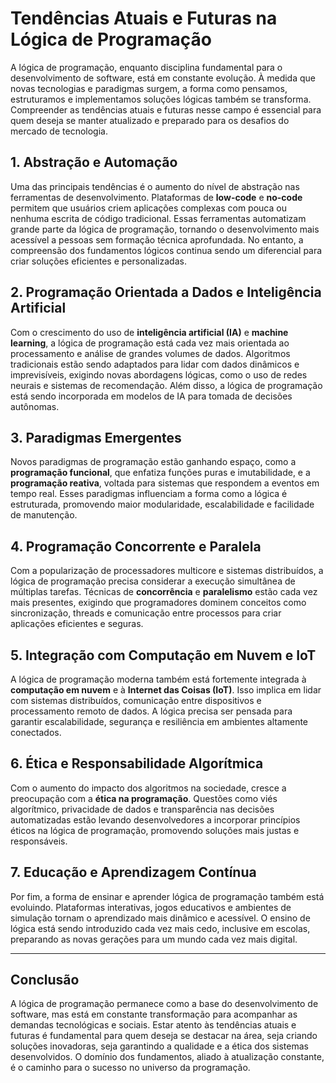 
# Tendências Atuais e Futuras na Lógica de Programação

A lógica de programação, enquanto disciplina fundamental para o desenvolvimento de software, está em constante evolução. À medida que novas tecnologias e paradigmas surgem, a forma como pensamos, estruturamos e implementamos soluções lógicas também se transforma. Compreender as tendências atuais e futuras nesse campo é essencial para quem deseja se manter atualizado e preparado para os desafios do mercado de tecnologia.

## 1. **Abstração e Automação**

Uma das principais tendências é o aumento do nível de abstração nas ferramentas de desenvolvimento. Plataformas de **low-code** e **no-code** permitem que usuários criem aplicações complexas com pouca ou nenhuma escrita de código tradicional. Essas ferramentas automatizam grande parte da lógica de programação, tornando o desenvolvimento mais acessível a pessoas sem formação técnica aprofundada. No entanto, a compreensão dos fundamentos lógicos continua sendo um diferencial para criar soluções eficientes e personalizadas.

## 2. **Programação Orientada a Dados e Inteligência Artificial**

Com o crescimento do uso de **inteligência artificial (IA)** e **machine learning**, a lógica de programação está cada vez mais orientada ao processamento e análise de grandes volumes de dados. Algoritmos tradicionais estão sendo adaptados para lidar com dados dinâmicos e imprevisíveis, exigindo novas abordagens lógicas, como o uso de redes neurais e sistemas de recomendação. Além disso, a lógica de programação está sendo incorporada em modelos de IA para tomada de decisões autônomas.

## 3. **Paradigmas Emergentes**

Novos paradigmas de programação estão ganhando espaço, como a **programação funcional**, que enfatiza funções puras e imutabilidade, e a **programação reativa**, voltada para sistemas que respondem a eventos em tempo real. Esses paradigmas influenciam a forma como a lógica é estruturada, promovendo maior modularidade, escalabilidade e facilidade de manutenção.

## 4. **Programação Concorrente e Paralela**

Com a popularização de processadores multicore e sistemas distribuídos, a lógica de programação precisa considerar a execução simultânea de múltiplas tarefas. Técnicas de **concorrência** e **paralelismo** estão cada vez mais presentes, exigindo que programadores dominem conceitos como sincronização, threads e comunicação entre processos para criar aplicações eficientes e seguras.

## 5. **Integração com Computação em Nuvem e IoT**

A lógica de programação moderna também está fortemente integrada à **computação em nuvem** e à **Internet das Coisas (IoT)**. Isso implica em lidar com sistemas distribuídos, comunicação entre dispositivos e processamento remoto de dados. A lógica precisa ser pensada para garantir escalabilidade, segurança e resiliência em ambientes altamente conectados.

## 6. **Ética e Responsabilidade Algorítmica**

Com o aumento do impacto dos algoritmos na sociedade, cresce a preocupação com a **ética na programação**. Questões como viés algorítmico, privacidade de dados e transparência nas decisões automatizadas estão levando desenvolvedores a incorporar princípios éticos na lógica de programação, promovendo soluções mais justas e responsáveis.

## 7. **Educação e Aprendizagem Contínua**

Por fim, a forma de ensinar e aprender lógica de programação também está evoluindo. Plataformas interativas, jogos educativos e ambientes de simulação tornam o aprendizado mais dinâmico e acessível. O ensino de lógica está sendo introduzido cada vez mais cedo, inclusive em escolas, preparando as novas gerações para um mundo cada vez mais digital.

---

## **Conclusão**

A lógica de programação permanece como a base do desenvolvimento de software, mas está em constante transformação para acompanhar as demandas tecnológicas e sociais. Estar atento às tendências atuais e futuras é fundamental para quem deseja se destacar na área, seja criando soluções inovadoras, seja garantindo a qualidade e a ética dos sistemas desenvolvidos. O domínio dos fundamentos, aliado à atualização constante, é o caminho para o sucesso no universo da programação.
```
